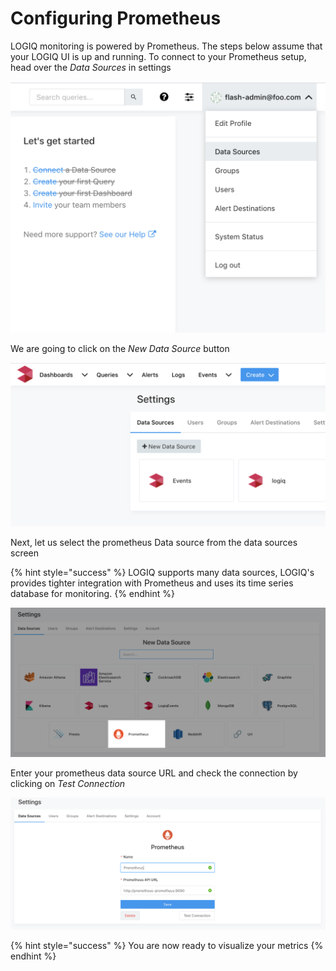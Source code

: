 # Configuring Prometheus

LOGIQ monitoring is powered by Prometheus. The steps below assume that your LOGIQ UI is up and running. To connect to your Prometheus setup, head over the _Data Sources_ in settings

![Data Sources](<../.gitbook/assets/Screen Shot 2020-04-27 at 5.50.11 PM.png>)

We are going to click on the _New Data Source_ button

![](<../.gitbook/assets/Screen Shot 2020-04-27 at 5.53.33 PM.png>)

Next, let us select the prometheus Data source from the data sources screen

{% hint style="success" %}
LOGIQ supports many data sources, LOGIQ's provides tighter integration with Prometheus and uses its time series database for monitoring.
{% endhint %}

![](<../.gitbook/assets/Screen Shot 2020-04-27 at 5.57.40 PM.png>)

Enter your prometheus data source URL and check the connection by clicking on _Test Connection_

![](<../.gitbook/assets/Screen Shot 2020-04-27 at 6.06.46 PM.png>)

{% hint style="success" %}
You are now ready to visualize your metrics
{% endhint %}
